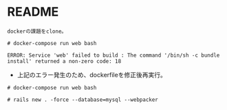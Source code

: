 # README

```
dockerの課題をclone。
```
```
# docker-compose run web bash
```

```
ERROR: Service 'web' failed to build : The command '/bin/sh -c bundle install' returned a non-zero code: 18
```
- 上記のエラー発生のため、dockerfileを修正後再実行。
```
# docker-compose run web bash
```
```
# rails new . -force --database=mysql --webpacker
```

